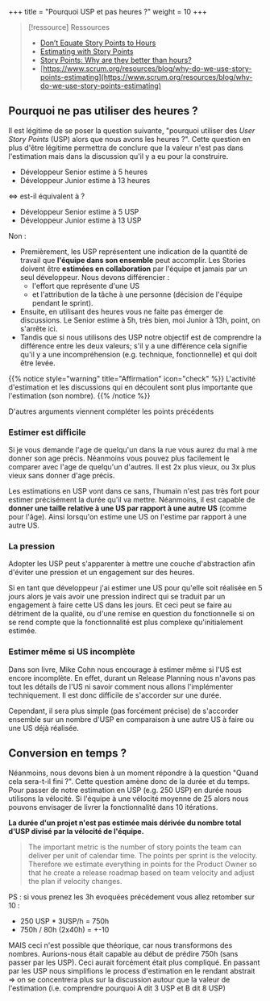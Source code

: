 +++
title = "Pourquoi USP et pas heures ?"
weight = 10
+++

> [!ressource] Ressources
> - [Don’t Equate Story Points to Hours](https://www.mountaingoatsoftware.com/blog/dont-equate-story-points-to-hours)
> - [Estimating with Story Points](https://www.mountaingoatsoftware.com/agile/agile-estimation-estimating-with-story-points)
> - [Story Points: Why are they better than hours?](https://www.scruminc.com/story-points-why-are-they-better-than/)
> - [https://www.scrum.org/resources/blog/why-do-we-use-story-points-estimating](https://www.scrum.org/resources/blog/why-do-we-use-story-points-estimating)

## Pourquoi ne pas utiliser des heures ?

Il est légitime de se poser la question suivante, "pourquoi utiliser des *User Story Points* (USP) alors que nous avons les heures ?". Cette question en plus d'être légitime permettra de conclure que la valeur n'est pas dans l'estimation mais dans la discussion qu'il y a eu pour la construire.

- Développeur Senior estime à 5 heures
- Développeur Junior estime à 13 heures

<=> est-il équivalent à ?

- Développeur Senior estime à 5 USP
- Développeur Junior estime à 13 USP

Non :
- Premièrement, les USP représentent une indication de la quantité de travail que **l'équipe dans son ensemble** peut accomplir. Les Stories doivent être **estimées en collaboration** par l'équipe et jamais par un seul développeur. Nous devons différencier :
  - l'effort que représente d'une US
  - et l'attribution de la tâche à une personne (décision de l'équipe pendant le sprint).
- Ensuite, en utilisant des heures vous ne faite pas émerger de discussions. Le Senior estime à 5h, très bien, moi Junior à 13h, point, on s'arrête ici.
- Tandis que si nous utilisons des USP notre objectif est de comprendre la différence entre les deux valeurs; s'il y a une différence cela signifie qu'il y a une incompréhension (e.g. technique, fonctionnelle) et qui doit être levée.

{{% notice style="warning" title="Affirmation" icon="check" %}}
L'activité d'estimation et les discussions qui en découlent sont plus importante que l'estimation (son nombre).
{{% /notice %}}

D'autres arguments viennent compléter les points précédents

### Estimer est difficile
Si je vous demande l'age de quelqu'un dans la rue vous aurez du mal à me donner son age précis. Néanmoins vous pouvez plus facilement le comparer avec l'age de quelqu'un d'autres.
Il est 2x plus vieux, ou 3x plus vieux sans donner d'age précis.

Les estimations en USP vont dans ce sans, l'humain n'est pas très fort pour estimer précisément la durée qu'il va mettre. Néanmoins, il est capable de **donner une taille relative à une US par rapport à une autre US** (comme pour l'âge). Ainsi lorsqu'on estime une US on l'estime par rapport à une autre US.

### La pression
Adopter les USP peut s'apparenter à mettre une couche d'abstraction afin d'éviter une pression et un engagement sur des heures.

Si en tant que développeur j'ai estimer une US pour qu'elle soit réalisée en 5 jours alors je vais avoir une pression indirect qui se traduit par un engagement à faire cette US dans les jours. Et ceci peut se faire au détriment de la qualité, ou d'une remise en question du fonctionnelle si on se rend compte que la fonctionnalité est plus complexe qu'initialement estimée.

### Estimer même si US incomplète

Dans son livre, Mike Cohn nous encourage à estimer même si l'US est encore incomplète. En effet, durant un Release Planning nous n'avons pas tout les détails de l'US ni savoir comment nous allons l'implémenter techniquement. Il est donc difficile de s'accorder sur une durée.

Cependant, il sera plus simple (pas forcément précise) de s'accorder ensemble sur un nombre d'USP en comparaison à une autre US à faire ou une US déjà réalisée.

## Conversion en temps ?
Néanmoins, nous devons bien à un moment répondre à la question "Quand cela sera-t-il fini ?". Cette question amène donc de la durée et du temps.
Pour passer de notre estimation en USP (e.g. 250 USP) en durée nous utilisons la vélocité. Si l'équipe à une vélocité moyenne de 25 alors nous pouvons envisager de livrer la fonctionnalité dans 10 itérations.

**La durée d'un projet n'est pas estimée mais dérivée du nombre total d'USP divisé par la vélocité de l'équipe.**

> The important metric is the number of story points the team can deliver per unit of calendar time. The points per sprint is the velocity. Therefore we estimate everything in points for the Product Owner so that he create a release roadmap based on team velocity and adjust the plan if velocity changes. 

PS : si vous prenez les 3h evoquées précédement vous allez retomber sur 10 :
- 250 USP * 3USP/h = 750h
- 750h / 80h (2x40h) = +-10

MAIS ceci n'est possible que théorique, car nous transformons des nombres. Aurions-nous était capable au début de prédire 750h (sans passer par les USP). Ceci aurait forcément était plus compliqué. En passant par les USP nous simplifions le process d'estimation en le rendant abstrait => on se concentrera plus sur la discussion autour que la valeur de l'estimation (i.e. comprendre pourquoi A dit 3 USP et B dit 8 USP)

